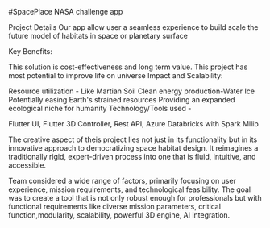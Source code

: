 #SpacePlace NASA challenge app

Project Details
Our app allow user a seamless experience to build scale the future model of habitats in space or planetary surface


Key Benefits:

This solution is cost-effectiveness and long term value. 
This project has most potential to improve life on universe
Impact and Scalability:

Resource utilization - Like Martian Soil
Clean energy production-Water Ice
Potentially easing Earth's strained resources 
Providing an expanded ecological niche for humanity
Technology/Tools used -

Flutter UI, Flutter 3D Controller, Rest API, Azure Databricks with Spark Mllib

The creative aspect of theis project lies not just in its functionality but in its innovative approach to democratizing space habitat design. It reimagines a traditionally rigid, expert-driven process into one that is fluid, intuitive, and accessible.

Team considered a wide range of factors, primarily focusing on user experience, mission requirements, and technological feasibility. The goal was to create a tool that is not only robust enough for professionals but with functional requirements like diverse mission parameters, critical function,modularity, scalability, powerful 3D engine, AI integration. 
